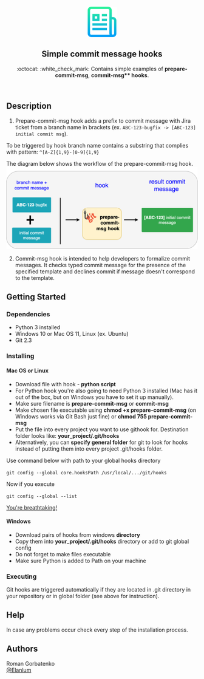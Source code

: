 <p align="center">
  <a href="https://github.com/Elanlum/python_git_hooks">
    <img src="images/logo.png" alt="Logo" width="80" height="80">
  </a>

  <h2 align="center">Simple commit message hooks</h2>

  <p align="center">
    :octocat: :white_check_mark: Contains simple examples of <b>prepare-commit-msg</b>, <b>commit-msg** hooks</b>.
  </p>
<br>


## Description

1. Prepare-commit-msg hook adds a prefix to commit message with Jira ticket from a branch name in brackets 
(ex. ```ABC-123-bugfix -> [ABC-123] initial commit msg```).

To be triggered by hook branch name contains a substring that complies with pattern: `````^[A-Z]{1,9}-[0-9]{1,9}`````

The diagram below shows the workflow of the prepare-commit-msg hook.
![diagram](./images/prepare-commit-msg.png)

2. Commit-msg hook is intended to help developers to formalize commit messages. It checks typed commit message for the presence of the specified template and declines commit if message doesn't correspond to the template.

## Getting Started

### Dependencies

* Python 3 installed
* Windows 10 or Mac OS 11, Linux (ex. Ubuntu)
* Git 2.3

### Installing

#### Mac OS or Linux

* Download file with hook - **python script**
* For Python hook you're also going to need Python 3 installed (Mac has it out of the box, but on Windows you have to set it up manually).
* Make sure filename is **prepare-commit-msg** or **commit-msg**
* Make chosen file executable using **chmod +x prepare-commit-msg** (on Windows works via Git Bash just fine) or **chmod 755 prepare-commit-msg**
* Put the file into every project you want to use githook for. Destination folder looks like: **your_project/.git/hooks**
* Alternatively, you can **specify general folder** for git to look for hooks instead of putting them into every project .git/hooks folder.

Use command below with path to your global hooks directory

```git config --global core.hooksPath /usr/local/.../git/hooks```

Now if you execute

```git config --global --list```

<ins>You're breathtaking!</ins>

#### Windows

* Download pairs of hooks from windows **directory**
* Copy them into **your_project/.git/hooks** directory or add to git global config
* Do not forget to make files executable
* Make sure Python is added to Path on your machine

### Executing

Git hooks are triggered automatically if they are located in .git directory in your repository or in global folder (see above for instruction).

## Help

In case any problems occur check every step of the installation process.

## Authors

Roman Gorbatenko  
[@Elanlum](roman.gorabtenko@gmail.com)
